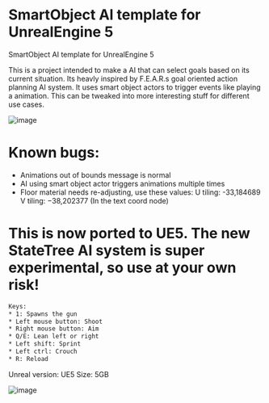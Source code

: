 # SmartObject AI template for UnrealEngine 5
SmartObject AI template for UnrealEngine 5


This is a project intended to make a AI that can select goals based on its current situation. Its heavly inspired by F.E.A.R.s goal oriented action planning AI
system. It uses smart object actors to trigger events like playing a animation. This can be tweaked into more interesting stuff for different use cases.

![image](https://user-images.githubusercontent.com/2607194/164281029-70a04e75-c65c-4369-9adc-a0778b315820.png)




# Known bugs:

* Animations out of bounds message is normal
* AI using smart object actor triggers animations multiple times
* Floor material needs re-adjusting, use these values: U tiling: -33,184689 V tiling: −38,202377 (In the text coord node)






# This is now ported to UE5. The new StateTree AI system is super experimental, so use at your own risk! 

```diff
Keys:
* 1: Spawns the gun
* Left mouse button: Shoot
* Right mouse button: Aim
* Q/E: Lean left or right
* Left shift: Sprint
* Left ctrl: Crouch
* R: Reload
```


Unreal version: UE5
Size: 5GB 


![image](https://user-images.githubusercontent.com/2607194/163600633-fac52c36-c6b3-4e3d-b6d6-35e0cc707907.png)





